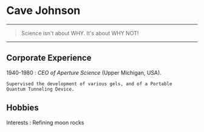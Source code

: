 Cave Johnson
============

----

>  Science isn't about WHY. It's about WHY NOT!

----

Corporate Experience
--------------------

1940-1980
:   *CEO of Aperture Science* (Upper Michigan, USA).

    Supervised the development of various gels, and of a Portable
    Quantum Tunneling Device.

Hobbies
-------

Interests
:   Refining moon rocks
